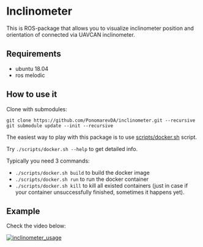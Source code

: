# Inclinometer

This is ROS-package that allows you to visualize inclinometer position and orientation of connected via UAVCAN inclinometer.

## Requirements

- ubuntu 18.04
- ros melodic

## How to use it

Clone with submodules:
```
git clone https://github.com/PonomarevDA/inclinometer.git --recursive
git submodule update --init --recursive
```

The easiest way to play with this package is to use [scripts/docker.sh](scripts/docker.sh) script.

Try `./scripts/docker.sh --help` to get detailed info.

Typically you need 3 commands:
- `./scripts/docker.sh build` to build the docker image
- `./scripts/docker.sh run` to run the docker container
- `./scripts/docker.sh kill` to kill all existed containers (just in case if your container unsuccessfully finished, sometimes it happens yet).

## Example

Check the video below:

[![inclinometer_usage](https://img.youtube.com/vi/GTkq55MVPJ0/0.jpg)](https://youtu.be/GTkq55MVPJ0)
